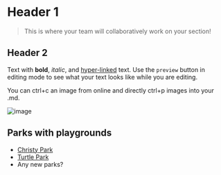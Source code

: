 # Header 1

> This is where your team will collaboratively work on your section! 

## Header 2

Text with **bold**, _italic_, and [hyper-linked](https://ww2.amstat.org/meetings/wsds/2022/index.cfm) text. Use the `preview` button in editing mode to see what your text looks like while you are editing. 

You can ctrl+c an image from online and directly ctrl+p images into your .md. 

![image](https://user-images.githubusercontent.com/75965120/193682607-ecd7c869-8da9-427f-a127-246768618126.png)


## Parks with playgrounds

- [Christy Park](https://www.google.com/search?q=st%20missouri%20park%20playground&rlz=1C1OKWM_koUS854US854&oq=st+missouri+park+playgroun&aqs=chrome..69i57j69i64.8233j0j9&sourceid=chrome&ie=UTF-8&newwindow=1&tbs=lf:1,lf_ui:1&tbm=lcl&sxsrf=ALiCzsZknhApc4y18REv3oyYsU9IXryvvQ:1665068798447&rflfq=1&num=10&rldimm=7651417946548707710&lqi=ChtzdCBtaXNzb3VyaSBwYXJrIHBsYXlncm91bmRI4qC1iQRaKxACEAMYABgBGAIiG3N0IG1pc3NvdXJpIHBhcmsgcGxheWdyb3VuZCoCCAOSAQRwYXJrmgEkQ2hkRFNVaE5NRzluUzBWSlEwRm5TVVJMTXpneVltbEJSUkFCqgEXEAEqEyIPcGFyayBwbGF5Z3JvdW5kKADgAQA&phdesc=b_5vUkcCqmw&ved=2ahUKEwij7ofS8Mv6AhU_rokEHTgPAHsQvS56BAgGEAs&sa=X&rlst=f#rlfi=hd:;si:7651417946548707710,l,ChtzdCBtaXNzb3VyaSBwYXJrIHBsYXlncm91bmRI4qC1iQRaKxACEAMYABgBGAIiG3N0IG1pc3NvdXJpIHBhcmsgcGxheWdyb3VuZCoCCAOSAQRwYXJrmgEkQ2hkRFNVaE5NRzluUzBWSlEwRm5TVVJMTXpneVltbEJSUkFCqgEXEAEqEyIPcGFyayBwbGF5Z3JvdW5kKADgAQA,y,b_5vUkcCqmw;mv:[[38.7780778,-90.1900366],[38.5334917,-90.3103677]];tbs:lrf:!1m4!1u3!2m2!3m1!1e1!1m4!1u2!2m2!2m1!1e1!2m1!1e2!2m1!1e3!3sIAE,lf:1,lf_ui:1)
- [Turtle Park](https://www.google.com/search?q=st%20missouri%20park%20playground&rlz=1C1OKWM_koUS854US854&oq=st+missouri+park+playgroun&aqs=chrome..69i57j69i64.8233j0j9&sourceid=chrome&ie=UTF-8&newwindow=1&tbs=lf:1,lf_ui:1&tbm=lcl&sxsrf=ALiCzsZknhApc4y18REv3oyYsU9IXryvvQ:1665068798447&rflfq=1&num=10&rldimm=7651417946548707710&lqi=ChtzdCBtaXNzb3VyaSBwYXJrIHBsYXlncm91bmRI4qC1iQRaKxACEAMYABgBGAIiG3N0IG1pc3NvdXJpIHBhcmsgcGxheWdyb3VuZCoCCAOSAQRwYXJrmgEkQ2hkRFNVaE5NRzluUzBWSlEwRm5TVVJMTXpneVltbEJSUkFCqgEXEAEqEyIPcGFyayBwbGF5Z3JvdW5kKADgAQA&phdesc=b_5vUkcCqmw&ved=2ahUKEwij7ofS8Mv6AhU_rokEHTgPAHsQvS56BAgGEAs&sa=X&rlst=f#rlfi=hd:;si:5890726692510897447,l,ChtzdCBtaXNzb3VyaSBwYXJrIHBsYXlncm91bmRI08K3mYiwgIAIWisQAhADGAAYARgCIhtzdCBtaXNzb3VyaSBwYXJrIHBsYXlncm91bmQqAggDkgEEcGFya5oBJENoZERTVWhOTUc5blMwVkpRMEZuU1VSWGExazNXamRSUlJBQqoBFxABKhMiD3BhcmsgcGxheWdyb3VuZCgA4AEA,y,jfWp7kUWGzs;mv:[[38.7780778,-90.1900366],[38.5334917,-90.3103677]])
- Any new parks?

